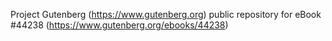 Project Gutenberg (https://www.gutenberg.org) public repository for eBook #44238 (https://www.gutenberg.org/ebooks/44238)
